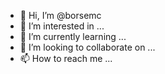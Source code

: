 - 👋 Hi, I’m @borsemc
- 👀 I’m interested in ...
- 🌱 I’m currently learning ...
- 💞️ I’m looking to collaborate on ...
- 📫 How to reach me ...

<!---
borsemc/borsemc is a ✨ special ✨ repository because its `README.md` (this file) appears on your GitHub profile.
You can click the Preview link to take a look at your changes.
--->

